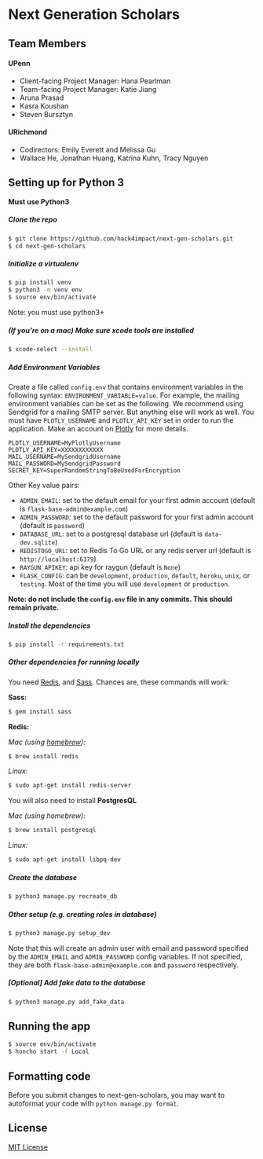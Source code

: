 # Next Generation Scholars

## Team Members
#### UPenn
* Client-facing Project Manager: Hana Pearlman
* Team-facing Project Manager: Katie Jiang
* Aruna Prasad
* Kasra Koushan
* Steven Bursztyn

#### URichmond
* Codirectors: Emily Everett and Melissa Gu
* Wallace He, Jonathan Huang, Katrina Kuhn, Tracy Nguyen

## Setting up for Python 3
__Must use Python3__

#####  Clone the repo

```bash
$ git clone https://github.com/hack4impact/next-gen-scholars.git
$ cd next-gen-scholars
```

##### Initialize a virtualenv

```bash
$ pip install venv
$ python3 -m venv env
$ source env/bin/activate
```

Note: you must use python3+

##### (If you're on a mac) Make sure xcode tools are installed

```bash
$ xcode-select --install
```

##### Add Environment Variables

Create a file called `config.env` that contains environment variables in the following syntax: `ENVIRONMENT_VARIABLE=value`. For example,
the mailing environment variables can be set as the following. We recommend using Sendgrid for a mailing SMTP server. But anything else will work as well. You must have `PLOTLY_USERNAME` and `PLOTLY_API_KEY` set in order to run the application. Make an account on [Plotly](http://plot.ly) for more details.

```python3
PLOTLY_USERNAME=MyPlotlyUsername
PLOTLY_API_KEY=XXXXXXXXXXXX
MAIL_USERNAME=MySendgridUsername
MAIL_PASSWORD=MySendgridPassword
SECRET_KEY=SuperRandomStringToBeUsedForEncryption
```

Other Key value pairs:

* `ADMIN_EMAIL`: set to the default email for your first admin account (default is `flask-base-admin@example.com`)
* `ADMIN_PASSWORD`: set to the default password for your first admin account (default is `password`)
* `DATABASE_URL`: set to a postgresql database url (default is `data-dev.sqlite`)
* `REDISTOGO_URL`: set to Redis To Go URL or any redis server url (default is `http://localhost:6379`)
* `RAYGUN_APIKEY`: api key for raygun (default is `None`)
* `FLASK_CONFIG`: can be `development`, `production`, `default`, `heroku`, `unix`, or `testing`. Most of the time you will use `development` or `production`.


**Note: do not include the `config.env` file in any commits. This should remain private.**

##### Install the dependencies

```bash
$ pip install -r requirements.txt
```

##### Other dependencies for running locally

You need [Redis](http://redis.io/), and [Sass](http://sass-lang.com/). Chances are, these commands will work:


**Sass:**

```bash
$ gem install sass
```

**Redis:**

_Mac (using [homebrew](http://brew.sh/)):_

```bash
$ brew install redis
```

_Linux:_

```bash
$ sudo apt-get install redis-server
```

You will also need to install **PostgresQL**

_Mac (using homebrew):_

```bash
$ brew install postgresql
```

_Linux:_

```bash
$ sudo apt-get install libpq-dev
```


##### Create the database

```bash
$ python3 manage.py recreate_db
```

##### Other setup (e.g. creating roles in database)

```bash
$ python3 manage.py setup_dev
```

Note that this will create an admin user with email and password specified by the `ADMIN_EMAIL` and `ADMIN_PASSWORD` config variables. If not specified, they are both `flask-base-admin@example.com` and `password` respectively.

##### [Optional] Add fake data to the database

```bash
$ python3 manage.py add_fake_data
```

## Running the app

```bash
$ source env/bin/activate
$ honcho start -f Local
```

## Formatting code

Before you submit changes to next-gen-scholars, you may want to autoformat your code with `python manage.py format`.


## License
[MIT License](LICENSE.md)
